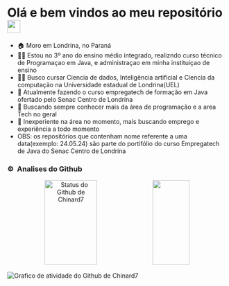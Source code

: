 # Olá e bem vindos ao meu repositório <img src="https://user-images.githubusercontent.com/54871373/218266461-db91e064-5ffd-4976-afa1-8d6f679464cc.gif" width="30">

- 🏠 Moro em Londrina, no Paraná
- 👨‍🎓 Estou no 3º ano do ensino médio integrado, realizndo curso técnico de Programaçao em Java, e administraçao em minha instituiçao de ensino
- 👨‍💻 Busco cursar Ciencia de dados, Inteligência artificial e Ciencia da computação na Universidade estadual de Londrina(UEL)
- 🧠 Atualmente fazendo o curso empregatech de formação em Java ofertado pelo Senac Centro de Londrina
- 🤔 Buscando sempre conhecer mais da área de programação e a area Tech no geral
- 👔 Inexperiente na área no momento, mais buscando emprego e experiência a todo momento
- OBS: os repositórios que contenham nome referente a uma data(exemplo: 24.05.24) são parte do portifólio do curso Empregatech de Java do Senac Centro de Londrina

### ⚙️ &nbsp;Analises do Github

<div align="center">  
  <img width="49%" height="195px"  src="https://github-readme-stats.vercel.app/api?username=D53261&show_icons=true&count_private=true&hide_border=true&title_color=0865d1&icon_color=0865d1&text_color=ffffff&bg_color=0d1118" alt="Status do Github de Chinard7"/>
  <img width="41%" height="195px" src="https://github-readme-stats.vercel.app/api/top-langs/?username=D53261&layout=compact&hide_border=true&title_color=0865d1&text_color=0865d1&bg_color=0d1118"/>
</div>

![Grafico de atividade do Github de Chinard7](https://github-readme-activity-graph.vercel.app/graph?username=Chinard7&bg_color=0d1118&color=f5f5f7&line=0665d1&point=f5f5f7&area=true)
